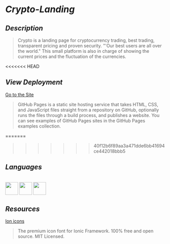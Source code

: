 # _Crypto-Landing_

## _Description_

> Crypto is a landing page for cryptocurrency trading, best trading, transparent pricing and proven security.
> "'Our best users are all over the world."
> This small platform is also in charge of showing the current prices and the fluctuation of the currencies.

<<<<<<< HEAD
## _View Deployment_

[Go to the Site](https://fernandomoyano.github.io/Crypto-Landing/)

> GitHub Pages is a static site hosting service that takes HTML, CSS, and JavaScript files straight from a repository on GitHub, optionally runs the files through a build process, and publishes a website. You can see examples of GitHub Pages sites in the GitHub Pages examples collection.

=======
>>>>>>> 40f12b6f89aa3a471dde6bb41694ce442018bbb5
## _Languages_

<link rel="stylesheet" href="devicon.min.css">

<div "style=inline_block"><br>

   <img width="40px" height="40px" src="https://cdn.jsdelivr.net/gh/devicons/devicon/icons/html5/html5-original-wordmark.svg" />
   <img width="40px" height="40px" src="https://cdn.jsdelivr.net/gh/devicons/devicon/icons/css3/css3-original-wordmark.svg" />
   <img width="40px" height="40px" src="https://cdn.jsdelivr.net/gh/devicons/devicon/icons/javascript/javascript-original.svg" />
 
</div>

## _Resources_

[Ion icons](https://ionic.io/ionicons/v2/)

> The premium icon font for Ionic Framework.
> 100% free and open source. MIT Licensed.
